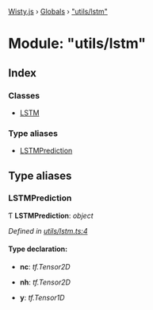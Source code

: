 [Wisty.js](../README.md) › [Globals](../globals.md) › ["utils/lstm"](_utils_lstm_.md)

# Module: "utils/lstm"

## Index

### Classes

* [LSTM](../classes/_utils_lstm_.lstm.md)

### Type aliases

* [LSTMPrediction](_utils_lstm_.md#lstmprediction)

## Type aliases

###  LSTMPrediction

Ƭ **LSTMPrediction**: *object*

*Defined in [utils/lstm.ts:4](https://github.com/the-new-sky/Wisty.js/blob/22c0b6f/src/utils/lstm.ts#L4)*

#### Type declaration:

* **nc**: *tf.Tensor2D*

* **nh**: *tf.Tensor2D*

* **y**: *tf.Tensor1D*
